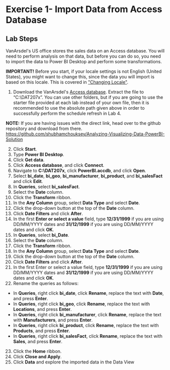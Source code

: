 # Exercise 1- Import Data from Access Database

## Lab Steps
VanArsdel's US office stores the sales data on an Access database. You will need to perform analysis on that data, but before you can do so, you need to import the data to Power BI Desktop and perform some transformations.       

**IMPORTANT!** Before you start, if your locale settings is not English (United States), you might want to change this, since the data you will import is based on this locale. This is covered in ["Changing Locale"](https://courses.edx.org/courses/course-v1:Microsoft+DAT207x+2T2017/course/).

1. Download the VanArsdel's [Access database](https://github.com/shubhamchouksey/Analyzing-Visualizing-Data-PowerBI-Solution/blob/master/PowerBI_Lab1/AccessDatabasePowerBI.zip). Extract the file to “C:\DAT207x”. You can use other folders, but if you are going to use the starter file provided at each lab instead of your own file, then it is recommended to use the absolute path given above in order to successfully perform the schedule refresh in Lab 4.

**NOTE:** If you are having issues with the direct link, head over to the github repository and download from there. https://github.com/shubhamchouksey/Analyzing-Visualizing-Data-PowerBI-Solution

2. Click **Start**.
3. Type **Power BI Desktop**.
4. Click **Get data**.
5. Click **Access database**, and click **Connect**.
6. Navigate to **C:\DAT207x**, click **PowerBI.accdb**, and click **Open**.
7. Select **bi_date**, **bi_geo**, **bi_manufacturer**, **bi_product**, and **bi_salesFact** and click **Edit**.
8. In **Queries**, select **bi_salesFact**.
9. Select the **Date** column.
10. Click the **Transform** ribbon.
11. In the **Any Column** group, select **Data Type** and select **Date**.
12. Click the drop-down button at the top of the **Date** column.
13. Click **Date Filters** and click **After**.
14. In the first **Enter or select a value** field, type **12/31/1999** if you are using DD/MM/YYYY dates and **31/12/1999** if you are using DD/MM/YYYY dates and click **OK**.
15. In **Queries**, select **bi_Date**.
16. Select the **Date** column.
17. Click the **Transform** ribbon.
18. In the **Any Column** group, select **Data Type** and select **Date**.
19. Click the drop-down button at the top of the **Date** column.
20. Click **Date Filters** and click **After**.
21. In the first Enter or select a value field, type **12/31/1999** if you are using DD/MM/YYYY dates and **31/12/1999** if you are using DD/MM/YYYY dates and click **OK**.
22. Rename the queries as follows:
- In **Queries**, right click **bi_date**, click **Rename**, replace the text with **Date**, and press **Enter**.
- In **Queries**, right click **bi_geo**, click **Rename**, replace the text with **Locations**, and press **Enter**.
- In **Queries**, right click **bi_manufacturer**, click **Rename**, replace the text with **Manufacturers**, and press **Enter**.
- In **Queries**, right click **bi_product**, click **Rename**, replace the text with **Products**, and press **Enter**.
- In **Queries**, right click **bi_salesFact**, click **Rename**, replace the text with **Sales**, and press **Enter**.
23. Click the **Home** ribbon.
24. Click **Close and Apply**.
25. Click **Data** and explore the imported data in the Data View
